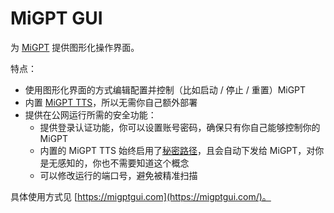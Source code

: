# MiGPT GUI

为 [MiGPT](https://github.com/idootop/mi-gpt/) 提供图形化操作界面。

特点：

- 使用图形化界面的方式编辑配置并控制（比如启动 / 停止 / 重置）MiGPT
- 内置 [MiGPT TTS](https://github.com/idootop/mi-gpt-tts)，所以无需你自己额外部署
- 提供在公网运行所需的安全功能：
    - 提供登录认证功能，你可以设置账号密码，确保只有你自己能够控制你的 MiGPT
    - 内置的 MiGPT TTS 始终启用了[秘密路径](https://github.com/idootop/mi-gpt-tts/blob/main/docs/mi-gpt.md#2-%E9%85%8D%E7%BD%AE%E7%8E%AF%E5%A2%83%E5%8F%98%E9%87%8F)，且会自动下发给 MiGPT，对你是无感知的，你也不需要知道这个概念
    - 可以修改运行的端口号，避免被精准扫描

具体使用方式见 [https://migptgui.com](https://migptgui.com/)。